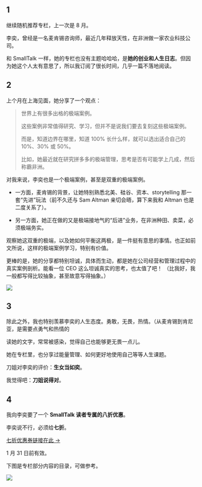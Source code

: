 ## 1

继续随机推荐专栏，上一次是 8 月。

李奕，曾经是一名麦肯锡咨询师，最近几年释放天性，在非洲做一家农业科技公司。

和 SmallTalk 一样，她的专栏也没有主题哈哈哈，是**她的创业和人生日志**。但因为她这个人太有意思了，所以我订阅了很长时间，几乎一篇不落地阅读。

## 2

上个月在上海见面，她分享了一个观点：

> 世界上有很多出格的极端案例。
>
> 这些案例非常值得研究、学习，但并不是说我们要去复刻这些极端案例。
>
> 而是，知道边界在哪里，知道 100% 长什么样，就可以选出适合自己的 10%、30% 或 50%。
>
> 比如，她最近就在研究拼多多的极端管理，思考是否有可能学上几成，然后称霸非洲。

对我来说，李奕也是一个极端案例，甚至是双重的极端案例。

- 一方面，麦肯锡的背景，让她特别熟悉北美、硅谷、资本、storytelling 那一套“先进”玩法（前不久还与 Sam Altman 亲切会晤，算下来我和 Altman 也是二度关系了）。

- 另一方面，她正在做的又是极端接地气的“后进”业务，在非洲种田、卖菜，必须极端务实。

观察她这双重的极端，以及她如何平衡这两极，是一件挺有意思的事情。也正如前文所说，这样的极端案例学习，特别有价值。

更棒的是，她的分享都特别坦诚，具体而生动，都是她在公司经营和管理过程中的真实案例剖析。能看一位 CEO 这么坦诚真实的思考，也太值了吧！ （比我好，我一般都写得比较抽象，甚至故意写得抽象。）

![](https://static.xiaobot.net/file/2024-01-21/1/a40f5eea54e1d98e5f849737bf0cbdcc.png)

## 3

除此之外，我也特别羡慕李奕的人生态度。勇敢，无畏，热情。（从麦肯锡到肯尼亚，是需要点勇气和热情的

读她的文字，常常被感染，觉得自己也能够更无畏一点儿。

她在专栏里，也分享过能量管理、如何更好地使用自己等等人生课题。

刀姐对李奕的评价：**生女当如奕**。

我觉得吧：**刀姐说得对**。

## 4

我向李奕要了一个 **SmallTalk 读者专属的八折优惠**。

李奕说不行，必须给**七折**。

[七折优惠券链接在此 →](https://xiaobot.net/p/whereisyi2?refer=fe156f75-2383-49b1-8d10-83850ca659b2&couponId=4a61f9c6-b3ff-4e47-87d8-5b646d28ec66)

1 月 31 日前有效。

下图是专栏部分内容的目录，可做参考。

![](https://static.xiaobot.net/file/2024-01-21/1/62c04fc0d63f6d64f7155da75294d3bc.png)
